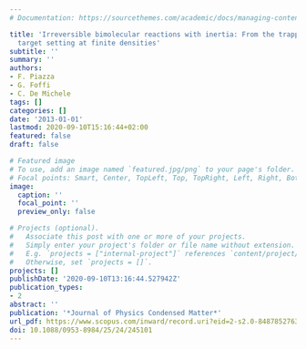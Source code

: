 ```yaml
---
# Documentation: https://sourcethemes.com/academic/docs/managing-content/

title: 'Irreversible bimolecular reactions with inertia: From the trapping to the
  target setting at finite densities'
subtitle: ''
summary: ''
authors:
- F. Piazza
- G. Foffi
- C. De Michele
tags: []
categories: []
date: '2013-01-01'
lastmod: 2020-09-10T15:16:44+02:00
featured: false
draft: false

# Featured image
# To use, add an image named `featured.jpg/png` to your page's folder.
# Focal points: Smart, Center, TopLeft, Top, TopRight, Left, Right, BottomLeft, Bottom, BottomRight.
image:
  caption: ''
  focal_point: ''
  preview_only: false

# Projects (optional).
#   Associate this post with one or more of your projects.
#   Simply enter your project's folder or file name without extension.
#   E.g. `projects = ["internal-project"]` references `content/project/deep-learning/index.md`.
#   Otherwise, set `projects = []`.
projects: []
publishDate: '2020-09-10T13:16:44.527942Z'
publication_types:
- 2
abstract: ''
publication: '*Journal of Physics Condensed Matter*'
url_pdf: https://www.scopus.com/inward/record.uri?eid=2-s2.0-84878527635&doi=10.1088%2f0953-8984%2f25%2f24%2f245101&partnerID=40&md5=91ab9d77e41c1a584a2ff731d46760d2
doi: 10.1088/0953-8984/25/24/245101
---
```

